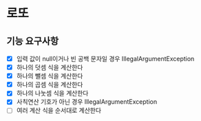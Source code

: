 # 로또

## 기능 요구사항

- [X] 입력 값이 null이거나 빈 공백 문자일 경우 IllegalArgumentException
- [X] 하나의 덧셈 식을 계산한다
- [X] 하나의 뺄셈 식을 계산한다
- [X] 하나의 곱셈 식을 계산한다
- [X] 하나의 나눗셈 식을 계산한다
- [X] 사칙연산 기호가 아닌 경우 IllegalArgumentException
- [ ] 여러 계산 식을 순서대로 계산한다
